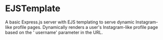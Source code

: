 # EJSTemplate
A basic Express.js server with EJS templating to serve dynamic Instagram-like profile pages. Dynamically renders a user's Instagram-like profile page based on the ' username' parameter in the URL.
